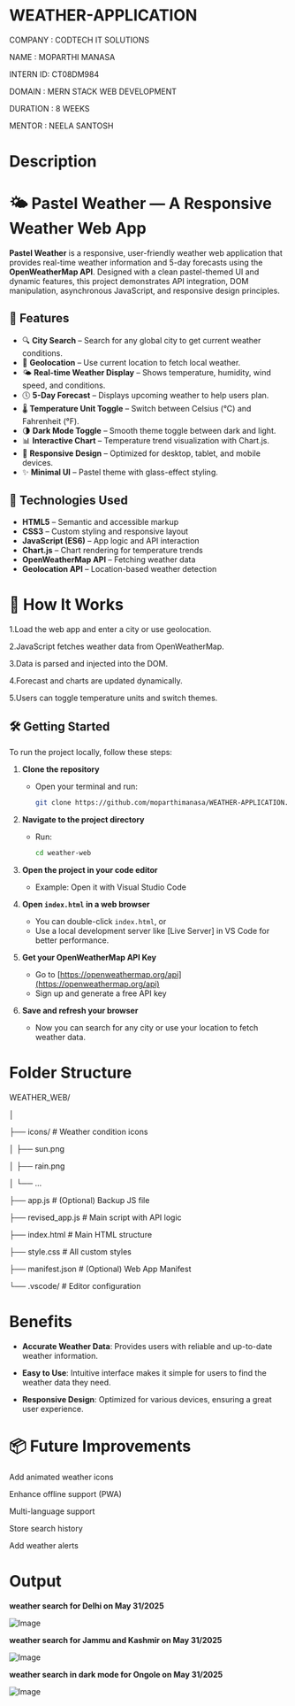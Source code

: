 # WEATHER-APPLICATION

COMPANY  : CODTECH IT SOLUTIONS

NAME     : MOPARTHI MANASA

INTERN ID: CT08DM984

DOMAIN   : MERN STACK WEB DEVELOPMENT

DURATION : 8 WEEKS

MENTOR   : NEELA SANTOSH


# Description
# 🌤️ Pastel Weather — A Responsive Weather Web App

**Pastel Weather** is a responsive, user-friendly weather web application that provides real-time weather information and 5-day forecasts using the **OpenWeatherMap API**. Designed with a clean pastel-themed UI and dynamic features, this project demonstrates API integration, DOM manipulation, asynchronous JavaScript, and responsive design principles.

## 📌 Features

- 🔍 **City Search** – Search for any global city to get current weather conditions.
- 📍 **Geolocation** – Use current location to fetch local weather.
- 🌤️ **Real-time Weather Display** – Shows temperature, humidity, wind speed, and conditions.
- 🕔 **5-Day Forecast** – Displays upcoming weather to help users plan.
- 🌡️ **Temperature Unit Toggle** – Switch between Celsius (°C) and Fahrenheit (°F).
- 🌗 **Dark Mode Toggle** – Smooth theme toggle between dark and light.
- 📊 **Interactive Chart** – Temperature trend visualization with Chart.js.
- 📱 **Responsive Design** – Optimized for desktop, tablet, and mobile devices.
- ✨ **Minimal UI** – Pastel theme with glass-effect styling.

## 🔧 Technologies Used

- **HTML5** – Semantic and accessible markup
- **CSS3** – Custom styling and responsive layout
- **JavaScript (ES6)** – App logic and API interaction
- **Chart.js** – Chart rendering for temperature trends
- **OpenWeatherMap API** – Fetching weather data
- **Geolocation API** – Location-based weather detection

# 🚀 How It Works

1.Load the web app and enter a city or use geolocation.

2.JavaScript fetches weather data from OpenWeatherMap.

3.Data is parsed and injected into the DOM.

4.Forecast and charts are updated dynamically.

5.Users can toggle temperature units and switch themes.

## 🛠️ Getting Started

To run the project locally, follow these steps:

1. **Clone the repository**
   - Open your terminal and run:
     ```bash
     git clone https://github.com/moparthimanasa/WEATHER-APPLICATION.git
     ```

2. **Navigate to the project directory**
   - Run:
     ```bash
     cd weather-web
     ```

3. **Open the project in your code editor**
   - Example: Open it with Visual Studio Code

4. **Open `index.html` in a web browser**
   - You can double-click `index.html`, or
   - Use a local development server like [Live Server] in VS Code for better performance.

5. **Get your OpenWeatherMap API Key**
   - Go to [https://openweathermap.org/api](https://openweathermap.org/api)
   - Sign up and generate a free API key

6. **Save and refresh your browser**
   - Now you can search for any city or use your location to fetch weather data.

     
  # Folder Structure
  
 WEATHER_WEB/
 
│

├── icons/                 # Weather condition icons

│   ├── sun.png

│   ├── rain.png

│   └── ...

├── app.js                 # (Optional) Backup JS file

├── revised_app.js         # Main script with API logic

├── index.html             # Main HTML structure

├── style.css              # All custom styles

├── manifest.json          # (Optional) Web App Manifest

└── .vscode/               # Editor configuration

  
# Benefits

- **Accurate Weather Data**: Provides users with reliable and up-to-date weather information.
  
- **Easy to Use**: Intuitive interface makes it simple for users to find the weather data they need.
  
- **Responsive Design**: Optimized for various devices, ensuring a great user experience.

# 📦 Future Improvements

Add animated weather icons

Enhance offline support (PWA)

Multi-language support

Store search history

Add weather alerts

# Output
**weather search for Delhi on May 31/2025**

![Image](https://github.com/user-attachments/assets/10dd2097-8f23-48b2-95f6-d3f6c2e523fa)

**weather search for Jammu and Kashmir on May 31/2025**

![Image](https://github.com/user-attachments/assets/c6732dac-b59d-4fcd-ae3e-04942b824455)

**weather search in dark mode for Ongole on May 31/2025**

![Image](https://github.com/user-attachments/assets/62adeb96-169b-4e53-a061-8ffbc13941d8)
